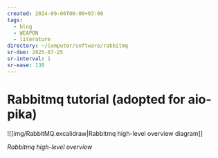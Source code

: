 ```yaml
---
created: 2024-09-06T00:00+03:00
tags:
  - blog
  - WEAPON
  - literature
directory: ~/Computer/software/rabbitmq
sr-due: 2025-07-25
sr-interval: 1
sr-ease: 130
---
```


# Rabbitmq tutorial (adopted for aio-pika)

![[img/RabbitMQ.excalidraw|Rabbitmq high-level overview diagram]]

_Rabbitmq high-level overview_
